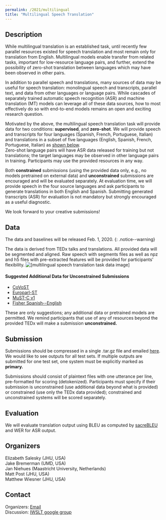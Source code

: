 ```yaml
---
permalink: /2021/multilingual
title: "Multilingual Speech Translation"
---
```


## Description

While multilingual translation is an established task, until recently few parallel resources existed for speech translation and most remain only for translation from English. 
Multilingual models enable transfer from related tasks, important for low-resource language pairs, and further, extend the possibility of zero-shot translation between languages which may have been observed in other pairs. 

In addition to parallel speech and translations, many sources of data may be useful for speech translation: monolingual speech and transcripts, parallel text, and data from other languages or language pairs. 
While cascades of separately trained automatic speech recognition (ASR) and machine translation (MT) models can leverage all of these data sources, how to most effectively do so with end-to-end models remains an open and exciting research question.

Motivated by the above, the multilingual speech translation task will provide data for two conditions: **supervised**, and **zero-shot**.
We will provide speech and transcripts for four languages (Spanish, French, Portuguese, Italian) and translations in a subset of five languages (English, Spanish, French, Portuguese, Italian) as [shown below](#data).  
Zero-shot language pairs will have ASR data released for training but not translations; the target languages may be observed in other language pairs in training. 
Participants may use the provided resources in any way.

Both **constrained** submissions (using the provided data only, e.g., no models pretrained on external data) and **unconstrained** submissions are encouraged and will be evaluated separately. 
At evaluation time, we will provide speech in the four source languages and ask participants to generate translations in both English and Spanish. 
Submitting generated transcripts (ASR) for evaluation is not mandatory but strongly encouraged as a useful diagnostic. 

We look forward to your creative submissions!  


## Data

The data and baselines will be released Feb. 1, 2020.
{: .notice--warning}

The data is derived from TEDx talks and translations.
All provided data will be segmented and aligned.
Raw speech with segments files as well as npz and h5 files with pre-extracted features will be provided for participants' flexibility. 
![[multilingual speech translation task data image]](https://iwslt.github.io/assets/images/mst2021-data.png)


#### Suggested Additional Data for Unconstrained Submissions

- [CoVoST](https://github.com/facebookresearch/covost)
- [Europarl-ST](https://www.mllp.upv.es/europarl-st)
- [MuST-C v1](https://ict.fbk.eu/must-c/)
- [Fisher Spanish--English](https://joshua.incubator.apache.org/data/fisher-callhome-corpus)

These are only suggestions; any additional data or pretrained models are permitted. 
We remind participants that use of any of resources beyond the provided TEDx will make a submission **unconstrained.**


## Submission

Submissions should be compressed in a single .tar.gz file and emailed [here](mailto:elizabeth.salesky+iwslt2021@gmail.com).  
We would like to see outputs for all test sets. 
If multiple outputs are submitted for one test set, one system must be explicitly marked as **primary.**

Submissions should consist of plaintext files with one utterance per line, pre-formatted for scoring (detokenized). 
Participants must specify if their submission is unconstrained (use additional data beyond what is provided) or constrained (use only the TEDx data provided); constrained and unconstrained systems will be scored separately. 


## Evaluation

We will evaluate translation output using BLEU as computed by [sacreBLEU](https://github.com/mjpost/sacrebleu) and WER for ASR output. 


## Organizers

Elizabeth Salesky (JHU, USA)  
Jake Bremerman (UMD, USA)  
Jan Niehues (Maastricht University, Netherlands)  
Matt Post (JHU, USA)  
Matthew Wiesner (JHU, USA)


## Contact

Organizers: [Email](mailto:elizabeth.salesky+iwslt2021@gmail.com)  
Discussion: [IWSLT google group](https://groups.google.com/g/iwslt-evaluation-campaign)  